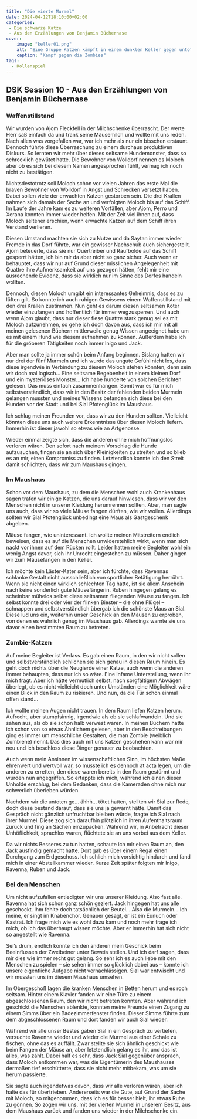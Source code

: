 ```yaml
---
title: "Die vierte Murmel"
date: 2024-04-12T18:10:00+02:00
categories:
 - Die schwarze Katze
 - Aus den Erzählungen von Benjamin Büchernase
cover:
    image: "keller01.png"
    alt: "Eine Gruppe Katzen kämpft in einem dunklen Keller gegen untote Katzen-Zombies."
    caption: "Kampf gegen die Zombies"
tags:
  - Rollenspiel
---
```


## DSK Session 10 - Aus den Erzählungen von Benjamin Büchernase

### Waffenstillstand

Wir wurden von Ajom Fleckfell in der Milchschenke überrascht. Der werte Herr saß einfach da und trank seine Mäusemilch und wollte mit uns reden. Nach allen was vorgefallen war, war ich mehr als nur ein bisschen erstaunt.  Dennoch führte diese Überraschung zu einem durchaus produktiven Diskurs. So lernten wir mehr über dieses seltsame Hundemonster, dass so schrecklich gewütet hatte. Die Bewohner von Wolldorf nennen es Moloch aber ob es sich bei diesem Namen angesprochen fühlt, vermag ich noch nicht zu bestätigen. 

Nichtsdestotrotz soll Moloch schon vor vielen Jahren das erste Mal die braven Bewohner von Wolldorf in Angst und Schrecken versetzt haben. Dabei sollen viele der erwachten Katzen gestorben sein. Die drei Krallen nahmen sich damals der Sache an und verfolgten Moloch bis auf das Schiff. Im Laufe der Jahre kam es zu weiteren Vorfällen, aber Ajom, Perro und Xerana konnten immer wieder helfen. Mit der Zeit viel ihnen auf, dass Moloch seltener erschien, wenn erwachte Katzen auf dem Schiff ihren Verstand verlieren. 

Diesen Umstand machten sie sich zu Nutze und da Saytan immer wieder Fremde in das Dorf führte, war ein gewisser Nachschub auch sichergestellt. Ajom beteuerte, dass sie nur Quertreiber und Raufbolde auf das Schiff gesperrt hätten, ich bin mir da aber nicht so ganz sicher. Auch wenn er behauptet, dass wir nur auf Grund dieser misslichen Angelegenheit mit Quattre ihre Aufmerksamkeit auf uns gezogen hätten, fehlt mir eine ausrechende Evidenz, dass sie wirklich nur im Sinne des Dorfes handeln wollten.

Dennoch, diesen Moloch umgibt ein interessantes Geheimnis, dass es zu lüften gilt. So konnte ich auch ruhigen Gewissens einem Waffenstillstand mit den drei Krallen zustimmen. Nun geht es darum diesen seltsamen Köter wieder einzufangen und hoffentlich für immer wegzusperren. Und auch wenn Ajom glaubt, dass nur dieser fiese Quattre stark genug sei es mit Moloch aufzunehmen, so gehe ich doch davon aus, dass ich mir mit all meinen gelesenen Büchern mittlerweile genug Wissen angeeignet habe um es mit einem Hund wie diesem aufnehmen zu können. Außerdem habe ich für die gröberen Tätigkeiten noch immer Inigo und Jack.

Aber man sollte ja immer schön beim Anfang beginnen. Bislang hatten wir nur drei der fünf Murmeln und ich wurde das ungute Gefühl nicht los, dass diese irgendwie in Verbindung zu diesem Moloch stehen könnten, denn sein wir doch mal logisch… Eine seltsame Begebenheit in einem kleinen Dorf und ein mysteriöses Monster… Ich habe hunderte von solchen Berichten gelesen. Das muss einfach zusammenhängen. Somit war es für mich selbstverständlich, dass wir in den Besitz der fehlenden beiden Murmeln gelangen mussten und meines Wissens befanden sich diese bei den Hunden vor der Stadt und bei Sial Pfotenglück im Maushaus.

Ich schlug meinen Freunden vor, dass wir zu den Hunden sollten. Vielleicht könnten diese uns auch weitere Erkenntnisse über diesen Moloch liefern. Immerhin ist dieser jawohl so etwas wie an Artgenosse. 

Wieder einmal zeigte sich, dass die anderen ohne mich hoffnungslos verloren wären. Den sofort nach meinem Vorschlag die Hunde aufzusuchen, fingen sie an sich über Kleinigkeiten zu streiten und so blieb es an mir, einen Kompromiss zu finden. Letztendlich konnte ich den Streit damit schlichten, dass wir zum Maushaus gingen. 

### Im Maushaus

Schon vor dem Maushaus, zu dem die Menschen wohl auch Krankenhaus sagen trafen wir einige Katzen, die uns darauf hinwiesen, dass wir vor den Menschen nicht in unserer Kleidung herumrennen sollten. Aber, man sagte uns auch, dass wir so viele Mäuse fangen dürften, wie wir wollen. Allerdings sollten wir Sial Pfotenglück unbedingt eine Maus als Gastgeschenk abgeben. 

Mäuse fangen, wie uninteressant. Ich wollte meinen Mitstreitern endlich beweisen, dass es auf die Menschen unwiderstehlich wirkt, wenn man sich nackt vor ihnen auf dem Rücken rollt. Leider hatten meine Begleiter wohl ein wenig Angst davor, sich ihr Unrecht eingestehen zu müssen. Daher gingen wir zum Mäusefangen in den Keller.

Ich möchte kein Läster-Kater sein, aber ich fürchte, dass Ravennas schlanke Gestalt nicht ausschließlich von sportlicher Betätigung herrührt. Wenn sie nicht einen wirklich schlechten Tag hatte, ist sie allem Anschein nach keine sonderlich gute Mäusefängerin. Ruben hingegen gelang es scheinbar mühelos selbst diese seltsamen fliegenden Mäuse zu fangen. Ich selbst konnte drei oder vier der flinken Biester – die ohne Flügel – schnappen und selbstverständlich übergab ich die schönste Maus an Sial. Diese lud uns ein, weiterhin unser Geschick an den Mäusen zu erproben, von denen es wahrlich genug im Maushaus gab. Allerdings warnte sie uns davor einen bestimmten Raum zu betreten. 

### Zombie-Katzen

Auf meine Begleiter ist Verlass. Es gab einen Raum, in den wir nicht sollen und selbstverständlich schlichen sie sich genau in diesen Raum hinein. Es geht doch nichts über die Neugierde einer Katze, auch wenn die anderen immer behaupten, dass nur ich so wäre. Eine infame Unterstellung, wenn ihr mich fragt. Aber ich hätte vermutlich selbst, nach sorgfältigem Abwägen überlegt, ob es nicht vielleicht doch unter Umständen eine Möglichkeit wäre einen Blick in den Raum zu riskieren. Und nun, da die Tür schon einmal offen stand…

Ich wollte meinen Augen nicht trauen. In dem Raum liefen Katzen herum. Aufrecht, aber stumpfsinnig, irgendwie als ob sie schlafwandeln. Und sie sahen aus, als ob sie schon halb verwest waren. In meinen Büchern hatte ich schon von so etwas Ähnlichem gelesen, aber in den Beschreibungen ging es immer um menschliche Gestalten, die man Zombie (weiblich Zombiene) nennt. Das dies auch mit uns Katzen geschehen kann war mir neu und ich beschloss diese Dinger genauer zu beobachten. 

Auch wenn mein Ansinnen im wissenschaftlichen Sinn, im höchsten Maße ehrenwert und wertvoll war, so musste ich es dennoch at acta legen, um die anderen zu erretten, den diese waren bereits in den Raum gestürmt und wurden nun angegriffen. So ertappte ich mich, während ich einen dieser Unholde erschlug, bei dem Gedanken, dass die Kameraden ohne mich nur schwerlich überleben würden. 

Nachdem wir die untoten ge… ähhh… tötet hatten, stellten wir Sial zur Rede, doch diese bestand darauf, dass sie uns ja gewarnt hätte. Damit das Gespräch nicht gänzlich unfruchtbar bleiben würde, fragte ich Sial nach ihrer Murmel. Diese zog sich daraufhin plötzlich in ihren Aufenthaltsraum zurück und fing an Sachen einzupacken. Während wir, in Anbetracht dieser Unhöflichkeit, sprachlos waren, flüchtete sie an uns vorbei aus dem Keller.

Da wir nichts Besseres zu tun hatten, schaute ich mir einen Raum an, den Jack ausfindig gemacht hatte. Dort gab es über einem Regal einen Durchgang zum Erdgeschoss. Ich schlich mich vorsichtig hindurch und fand mich in einer Abstellkammer wieder. Kurze Zeit später folgten mir Inigo, Ravenna, Ruben und Jack.

### Bei den Menschen

Um nicht aufzufallen entledigten wir uns unserer Kleidung. Also fast alle. Ravenna hat sich schon ganz schön geziert. Jack hingegen hat uns alle geschockt. Ihm fehlte doch tatsächlich der Beutel… Also die Murmeln… Ich meine, er singt im Knabenchor. Genauer gesagt, er ist ein Eunuch oder Kastrat. Ich frage mich wie es wohl dazu kam und noch mehr frage ich mich, ob ich das überhaupt wissen möchte. Aber er immerhin hat sich nicht so angestellt wie Ravenna. 

Sei’s drum, endlich konnte ich den anderen mein Geschick beim Beeinflussen der Zweibeiner unter Beweis stellen. Und ich darf sagen, dass mir dies wie immer recht gut gelang. So sehr ich es auch liebe mit den Menschen zu spielen – sie sehen immer so glücklich dabei aus – konnte ich unsere eigentliche Aufgabe nicht vernachlässigen. Sial war entwischt und wir mussten uns im diesem Maushaus umsehen. 

Im Obergeschoß lagen die kranken Menschen in Betten herum und es roch seltsam. Hinter einem Klavier fanden wir eine Türe zu einem abgeschlossenen Raum, den wir nicht betreten konnten. Aber während ich geschickt die Menschen ablenkte, konnten meine Freunde einen Zugang zu einem Simms über ein Badezimmerfenster finden. Dieser Simms führte zum dem abgeschlossenen Raum und dort fanden wir auch Sial wieder.

Während wir alle unser Bestes gaben Sial in ein Gespräch zu vertiefen, versuchte Ravenna wieder und wieder die Murmel aus einer Schale zu fischen, ohne das es auffällt. Zwar stellte sie sich ähnlich geschickt wie beim Fangen der Mäuse an, aber letztendlich gelang es ihr, und das ist alles, was zählt. Dabei half es sehr, dass Jack Sial gegenüber ansprach, dass Moloch entkommen war, was die Eigentümerin des Maushauses dermaßen tief erschütterte, dass sie nicht mehr mitbekam, was um sie herum passierte. 

Sie sagte auch irgendetwas davon, dass wir alle verloren wären, aber ich halte das für übertrieben. Andererseits war die Gute, auf Grund der Sache mit Moloch, so mitgenommen, dass ich es für besser hielt, ihr etwas Ruhe zu gönnen. So zogen wir uns, mit der vierten Murmel in unserem Besitz, aus dem Maushaus zurück und fanden uns wieder in der Milchschenke ein.
